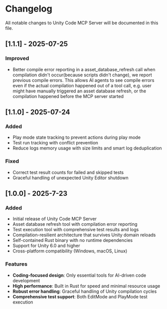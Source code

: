 # Changelog

All notable changes to Unity Code MCP Server will be documented in this file.

## [1.1.1] - 2025-07-25

### Improved
- Better compile error reporting in a asset_database_refresh call when compilation didn't occur(because scripts didn't change), we report previous compile errors. This allows AI agents to see compile errors even if the actual compilation happened out of a tool call, e.g. user might have manually triggered an asset database refresh, or the compilation happened before the MCP server started

## [1.1.0] - 2025-07-24

### Added
- Play mode state tracking to prevent actions during play mode
- Test run tracking with conflict prevention
- Reduce logs memory usage with size limits and smart log deduplication

### Fixed
- Correct test result counts for failed and skipped tests
- Graceful handling of unexpected Unity Editor shutdown

## [1.0.0] - 2025-7-23

### Added
- Initial release of Unity Code MCP Server
- Asset database refresh tool with compilation error reporting
- Test execution tool with comprehensive test results and logs
- Compilation-resilient architecture that survives Unity domain reloads
- Self-contained Rust binary with no runtime dependencies
- Support for Unity 6.0 and higher
- Cross-platform compatibility (Windows, macOS, Linux)

### Features
- **Coding-focused design**: Only essential tools for AI-driven code development
- **High performance**: Built in Rust for speed and minimal resource usage
- **Robust error handling**: Graceful handling of Unity compilation cycles
- **Comprehensive test support**: Both EditMode and PlayMode test execution
